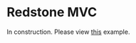# Redstone MVC
In construction. Please view [this](https://github.com/redstone-dart/mvc_example_project/) example.

